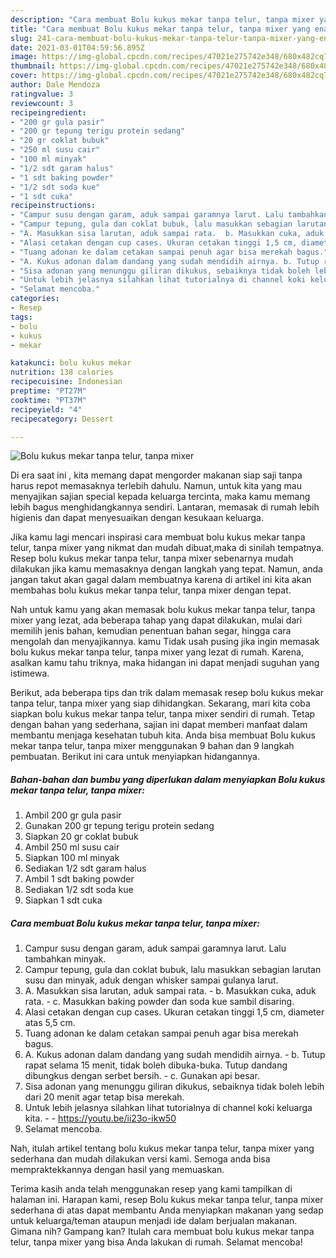 ```yaml
---
description: "Cara membuat Bolu kukus mekar tanpa telur, tanpa mixer yang enak dan Mudah Dibuat"
title: "Cara membuat Bolu kukus mekar tanpa telur, tanpa mixer yang enak dan Mudah Dibuat"
slug: 241-cara-membuat-bolu-kukus-mekar-tanpa-telur-tanpa-mixer-yang-enak-dan-mudah-dibuat
date: 2021-03-01T04:59:56.895Z
image: https://img-global.cpcdn.com/recipes/47021e275742e348/680x482cq70/bolu-kukus-mekar-tanpa-telur-tanpa-mixer-foto-resep-utama.jpg
thumbnail: https://img-global.cpcdn.com/recipes/47021e275742e348/680x482cq70/bolu-kukus-mekar-tanpa-telur-tanpa-mixer-foto-resep-utama.jpg
cover: https://img-global.cpcdn.com/recipes/47021e275742e348/680x482cq70/bolu-kukus-mekar-tanpa-telur-tanpa-mixer-foto-resep-utama.jpg
author: Dale Mendoza
ratingvalue: 3
reviewcount: 3
recipeingredient:
- "200 gr gula pasir"
- "200 gr tepung terigu protein sedang"
- "20 gr coklat bubuk"
- "250 ml susu cair"
- "100 ml minyak"
- "1/2 sdt garam halus"
- "1 sdt baking powder"
- "1/2 sdt soda kue"
- "1 sdt cuka"
recipeinstructions:
- "Campur susu dengan garam, aduk sampai garamnya larut. Lalu tambahkan minyak."
- "Campur tepung, gula dan coklat bubuk, lalu masukkan sebagian larutan susu dan minyak, aduk dengan whisker sampai gulanya larut."
- "A. Masukkan sisa larutan, aduk sampai rata.  b. Masukkan cuka, aduk rata.  c. Masukkan baking powder dan soda kue sambil disaring."
- "Alasi cetakan dengan cup cases. Ukuran cetakan tinggi 1,5 cm, diameter atas 5,5 cm."
- "Tuang adonan ke dalam cetakan sampai penuh agar bisa merekah bagus."
- "A. Kukus adonan dalam dandang yang sudah mendidih airnya. b. Tutup rapat selama 15 menit, tidak boleh dibuka-buka. Tutup dandang dibungkus dengan serbet bersih. c. Gunakan api besar."
- "Sisa adonan yang menunggu giliran dikukus, sebaiknya tidak boleh lebih dari 20 menit agar tetap bisa merekah."
- "Untuk lebih jelasnya silahkan lihat tutorialnya di channel koki keluarga kita.  https://youtu.be/ii23o-ikw50"
- "Selamat mencoba."
categories:
- Resep
tags:
- bolu
- kukus
- mekar

katakunci: bolu kukus mekar 
nutrition: 138 calories
recipecuisine: Indonesian
preptime: "PT27M"
cooktime: "PT37M"
recipeyield: "4"
recipecategory: Dessert

---
```



![Bolu kukus mekar tanpa telur, tanpa mixer](https://img-global.cpcdn.com/recipes/47021e275742e348/680x482cq70/bolu-kukus-mekar-tanpa-telur-tanpa-mixer-foto-resep-utama.jpg)

Di era  saat ini , kita memang dapat mengorder makanan siap saji tanpa harus repot memasaknya terlebih dahulu. Namun, untuk kita yang mau menyajikan sajian special kepada keluarga tercinta, maka kamu memang lebih bagus menghidangkannya sendiri. Lantaran, memasak di rumah lebih higienis dan dapat menyesuaikan dengan kesukaan keluarga.

Jika kamu lagi mencari inspirasi cara membuat bolu kukus mekar tanpa telur, tanpa mixer yang nikmat dan mudah dibuat,maka di sinilah tempatnya. Resep bolu kukus mekar tanpa telur, tanpa mixer  sebenarnya mudah dilakukan jika kamu memasaknya dengan langkah yang tepat. Namun, anda jangan takut akan gagal dalam membuatnya 
karena di artikel ini kita akan membahas bolu kukus mekar tanpa telur, tanpa mixer dengan tepat.  



Nah untuk kamu yang akan memasak bolu kukus mekar tanpa telur, tanpa mixer yang lezat, ada beberapa tahap yang dapat dilakukan, mulai dari memilih jenis bahan, kemudian penentuan bahan segar, hingga cara mengolah dan menyajikannya. kamu Tidak usah pusing jika ingin memasak bolu kukus mekar tanpa telur, tanpa mixer yang lezat di rumah. Karena, asalkan kamu  tahu triknya, maka hidangan ini dapat menjadi suguhan yang istimewa.

Berikut, ada beberapa tips dan trik dalam memasak resep bolu kukus mekar tanpa telur, tanpa mixer yang siap dihidangkan. Sekarang, mari kita coba siapkan bolu kukus mekar tanpa telur, tanpa mixer sendiri di rumah. Tetap dengan bahan yang sederhana, sajian ini dapat memberi manfaat dalam membantu menjaga kesehatan tubuh kita. Anda bisa membuat Bolu kukus mekar tanpa telur, tanpa mixer menggunakan 9 bahan dan 9 langkah pembuatan. Berikut ini cara untuk menyiapkan hidangannya.

<!--inarticleads1-->

##### Bahan-bahan dan bumbu yang diperlukan dalam menyiapkan Bolu kukus mekar tanpa telur, tanpa mixer:

1. Ambil 200 gr gula pasir
1. Gunakan 200 gr tepung terigu protein sedang
1. Siapkan 20 gr coklat bubuk
1. Ambil 250 ml susu cair
1. Siapkan 100 ml minyak
1. Sediakan 1/2 sdt garam halus
1. Ambil 1 sdt baking powder
1. Sediakan 1/2 sdt soda kue
1. Siapkan 1 sdt cuka




<!--inarticleads2-->

##### Cara membuat Bolu kukus mekar tanpa telur, tanpa mixer:

1. Campur susu dengan garam, aduk sampai garamnya larut. Lalu tambahkan minyak.
1. Campur tepung, gula dan coklat bubuk, lalu masukkan sebagian larutan susu dan minyak, aduk dengan whisker sampai gulanya larut.
1. A. Masukkan sisa larutan, aduk sampai rata.  - b. Masukkan cuka, aduk rata.  - c. Masukkan baking powder dan soda kue sambil disaring.
1. Alasi cetakan dengan cup cases. Ukuran cetakan tinggi 1,5 cm, diameter atas 5,5 cm.
1. Tuang adonan ke dalam cetakan sampai penuh agar bisa merekah bagus.
1. A. Kukus adonan dalam dandang yang sudah mendidih airnya. - b. Tutup rapat selama 15 menit, tidak boleh dibuka-buka. Tutup dandang dibungkus dengan serbet bersih. - c. Gunakan api besar.
1. Sisa adonan yang menunggu giliran dikukus, sebaiknya tidak boleh lebih dari 20 menit agar tetap bisa merekah.
1. Untuk lebih jelasnya silahkan lihat tutorialnya di channel koki keluarga kita. -  - https://youtu.be/ii23o-ikw50
1. Selamat mencoba.




Nah, itulah artikel tentang  bolu kukus mekar tanpa telur, tanpa mixer  yang sederhana dan mudah dilakukan versi kami. Semoga anda bisa mempraktekkannya dengan hasil yang memuaskan. 

Terima kasih anda telah menggunakan resep yang kami tampilkan di halaman ini. Harapan kami, resep  Bolu kukus mekar tanpa telur, tanpa mixer sederhana di atas dapat membantu Anda menyiapkan makanan yang sedap untuk keluarga/teman ataupun menjadi ide dalam berjualan makanan. Gimana nih? Gampang kan? Itulah cara membuat bolu kukus mekar tanpa telur, tanpa mixer yang bisa Anda lakukan di rumah. Selamat mencoba!

